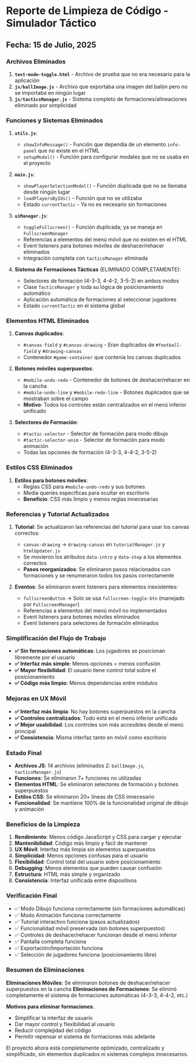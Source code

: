 # Reporte de Limpieza de Código - Simulador Táctico

## Fecha: 15 de Julio, 2025

### Archivos Eliminados
1. **`test-mode-toggle.html`** - Archivo de prueba que no era necesario para la aplicación
2. **`js/ballImage.js`** - Archivo que exportaba una imagen del balón pero no se importaba en ningún lugar
3. **`js/tacticsManager.js`** - Sistema completo de formaciones/alineaciones eliminado por simplicidad

### Funciones y Sistemas Eliminados
1. **`utils.js`**:
   - `showInfoMessage()` - Función que dependía de un elemento `info-panel` que no existe en el HTML
   - `setupModal()` - Función para configurar modales que no se usaba en el proyecto

2. **`main.js`**:
   - `showPlayerSelectionModal()` - Función duplicada que no se llamaba desde ningún lugar
   - `loadPlayersByIds()` - Función que no se utilizaba
   - Estado `currentTactic` - Ya no es necesario sin formaciones

3. **`uiManager.js`**:
   - `toggleFullscreen()` - Función duplicada; ya se maneja en `FullscreenManager`
   - Referencias a elementos del menú móvil que no existen en el HTML
   - Event listeners para botones móviles de deshacer/rehacer eliminados
   - Integración completa con `tacticsManager` eliminada

4. **Sistema de Formaciones Tácticas** (ELIMINADO COMPLETAMENTE):
   - Selectores de formación (4-3-3, 4-4-2, 3-5-2) en ambos modos
   - Clase `TacticsManager` y toda su lógica de posicionamiento automático
   - Aplicación automática de formaciones al seleccionar jugadores
   - Estado `currentTactic` en el sistema global

### Elementos HTML Eliminados
1. **Canvas duplicados**:
   - `#canvas-field` y `#canvas-drawing` - Eran duplicados de `#football-field` y `#drawing-canvas`
   - Contenedor `#game-container` que contenía los canvas duplicados

2. **Botones móviles superpuestos**:
   - `#mobile-undo-redo` - Contenedor de botones de deshacer/rehacer en la cancha
   - `#mobile-undo-line` y `#mobile-redo-line` - Botones duplicados que se mostraban sobre el campo
   - **Motivo**: Todos los controles están centralizados en el menú inferior unificado

3. **Selectores de Formación**:
   - `#tactic-selector` - Selector de formación para modo dibujo
   - `#tactic-selector-anim` - Selector de formación para modo animación
   - Todas las opciones de formación (4-3-3, 4-4-2, 3-5-2)

### Estilos CSS Eliminados
1. **Estilos para botones móviles**:
   - Reglas CSS para `#mobile-undo-redo` y sus botones
   - Media queries específicas para ocultar en escritorio
   - **Beneficio**: CSS más limpio y menos reglas innecesarias

### Referencias y Tutorial Actualizados
1. **Tutorial**: Se actualizaron las referencias del tutorial para usar los canvas correctos:
   - `canvas-drawing` → `drawing-canvas` en `tutorialManager.js` y `htmlUpdater.js`
   - Se movieron los atributos `data-intro` y `data-step` a los elementos correctos
   - **Pasos reorganizados**: Se eliminaron pasos relacionados con formaciones y se renumeraron todos los pasos correctamente

2. **Eventos**: Se eliminaron event listeners para elementos inexistentes:
   - `fullscreenButton` → Solo se usa `fullscreen-toggle-btn` (manejado por `FullscreenManager`)
   - Referencias a elementos del menú móvil no implementados
   - Event listeners para botones móviles eliminados
   - Event listeners para selectores de formación eliminados

### Simplificación del Flujo de Trabajo
- **✅ Sin formaciones automáticas**: Los jugadores se posicionan libremente por el usuario
- **✅ Interfaz más simple**: Menos opciones = menos confusión
- **✅ Mayor flexibilidad**: El usuario tiene control total sobre el posicionamiento
- **✅ Código más limpio**: Menos dependencias entre módulos

### Mejoras en UX Móvil
- **✅ Interfaz más limpia**: No hay botones superpuestos en la cancha
- **✅ Controles centralizados**: Todo está en el menú inferior unificado
- **✅ Mejor usabilidad**: Los controles son más accesibles desde el menú principal
- **✅ Consistencia**: Misma interfaz tanto en móvil como escritorio

### Estado Final
- **Archivos JS**: 14 archivos (eliminados 2: `ballImage.js`, `tacticsManager.js`)
- **Funciones**: Se eliminaron 7+ funciones no utilizadas
- **Elementos HTML**: Se eliminaron selectores de formación y botones superpuestos
- **Estilos CSS**: Se eliminaron 20+ líneas de CSS innecesario
- **Funcionalidad**: Se mantiene 100% de la funcionalidad original de dibujo y animación

### Beneficios de la Limpieza
1. **Rendimiento**: Menos código JavaScript y CSS para cargar y ejecutar
2. **Mantenibilidad**: Código más limpio y fácil de mantener
3. **UX Móvil**: Interfaz más limpia sin elementos superpuestos
4. **Simplicidad**: Menos opciones confusas para el usuario
5. **Flexibilidad**: Control total del usuario sobre posicionamiento
6. **Debugging**: Menos elementos que pueden causar confusión
7. **Estructura**: HTML más simple y organizado
8. **Consistencia**: Interfaz unificada entre dispositivos

### Verificación Final
- ✅ Modo Dibujo funciona correctamente (sin formaciones automáticas)
- ✅ Modo Animación funciona correctamente
- ✅ Tutorial interactivo funciona (pasos actualizados)
- ✅ Funcionalidad móvil preservada (sin botones superpuestos)
- ✅ Controles de deshacer/rehacer funcionan desde el menú inferior
- ✅ Pantalla completa funciona
- ✅ Exportación/Importación funciona
- ✅ Selección de jugadores funciona (posicionamiento libre)

### Resumen de Eliminaciones
**Eliminaciones Móviles**: Se eliminaron botones de deshacer/rehacer superpuestos en la cancha
**Eliminaciones de Formaciones**: Se eliminó completamente el sistema de formaciones automáticas (4-3-3, 4-4-2, etc.)

**Motivos para eliminar formaciones**:
- Simplificar la interfaz de usuario
- Dar mayor control y flexibilidad al usuario
- Reducir complejidad del código
- Permitir repensar el sistema de formaciones más adelante

El proyecto ahora está completamente optimizado, centralizado y simplificado, sin elementos duplicados ni sistemas complejos innecesarios.
